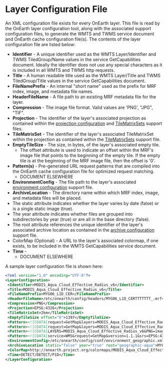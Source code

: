 # Layer Configuration File
An XML configuration file exists for every OnEarth layer.  This file is read by the OnEarth layer configuration tool, along with the associated support configuration files, to generate the WMTS and TWMS service document and OnEarth cache configuration file(s).  The contents of the layer configuration file are listed below:

* **Identifier** - A unique identifier used as the WMTS Layer/Identifier and TWMS TiledGroup/Name values in the service GetCapabilities document.  Ideally the identifier does not use any special characters as it is included in all WMTS and TWMS http requests.
* **Title** - A human readable title used as the WMTS Layer/Title and TWMS TiledGroup/Title values in the service GetCapabilities document.
* **FileNamePrefix** - An internal "short name" used as the prefix for MRF index, image, and metadata file names.
* **HeaderFileName** - A file path to an existing MRF metadata file for the layer.
* **Compression** - The image file format.   Valid values are 'PNG', "JPG", "TIF".
* **Projection** - The identifier of the layer's associated projection as contained within the [projection configuration](config_support.md#projection-configuration) and [TileMatrixSets](config_support.md#tilematrixsets) support files.
* **TileMatrixSet** - The identifier of the layer's associated TileMatrixSet within the projection as contained within the [TileMatrixSets](config_support.md#tilematrixsets) support file.
* **EmptyTileSize** - The size, in bytes, of the layer's associated empty tile.  
  * The offset attribute is used to indicate an offset within the MRF's image file that points to the beginning of the empty tile.  If the empty tile is at the beginning of the MRF image file, then the offset is '0'.
* **Pattern(s)** - Pre-generated URL request patterns that are compiled into the OnEarth cache configuration file for optimized request matching.
  * DOCUMENT ELSEWHERE
* **EnvironmentConfig** - The file path to the layer's associated [environment configuration](config_support.md#environment-configuration) support file.
* **ArchiveLocation** - The directory name within which MRF index, image, and metadata files will be placed.
* The static attribute indicates whether the layer varies by date (false) or is a single static image (true).
* The year attribute indicates whether files are grouped into subdirectories by year (true) or are all in the base directory (false).
* The root attribute references the unique identifier of the layer's associated archive location as contained in the [archive configuration](config_support.md#archive-configuration) support file.
* ColorMap (Optional) - A URL to the layer's associated colormap, if one exists, to be included in the WMTS GetCapabilities service document.
* **Time** - 
  * DOCUMENT ELSEWHERE

A sample layer configuration file is shown here:

```xml
<?xml version="1.0" encoding="UTF-8"?>
<LayerConfiguration>
 <Identifier>MODIS_Aqua_Cloud_Effective_Radius_v6</Identifier>
 <Title>MODIS_Aqua_Cloud_Effective_Radius_v6</Title>
 <FileNamePrefix>MYG06_L1D_CER</FileNamePrefix>
 <HeaderFileName>/etc/onearth/config/headers/MYG06_L1D_CERTTTTTTT_.mrf</HeaderFileName>
 <Compression>PNG</Compression>
 <Projection>EPSG:4326</Projection>
 <TileMatrixSet>2km</TileMatrixSet>
 <EmptyTileSize offset="0">1397</EmptyTileSize>
 <Pattern><![CDATA[request=GetMap&layers=MODIS_Aqua_Cloud_Effective_Radius_v6&srs=EPSG:4326&format=image%2Fpng&styles=&time=[-0-9]*&width=512&height=512&bbox=[-,\.0-9+Ee]*]]></Pattern>
 <Pattern><![CDATA[request=GetMap&layers=MODIS_Aqua_Cloud_Effective_Radius_v6&srs=EPSG:4326&format=image%2Fpng&styles=&width=512&height=512&bbox=[-,\.0-9+Ee]*]]></Pattern>
 <Pattern><![CDATA[LAYERS=MODIS_Aqua_Cloud_Effective_Radius_v6&PNG=image%2Fpng&SERVICE=WMS&VERSION=1.1.1&REQUEST=GetMap&STYLES=&SRS=EPSG%3A4326&BBOX=[-,\.0-9+Ee]*&WIDTH=512&HEIGHT=512]]></Pattern>
 <Pattern><![CDATA[service=WMS&request=GetMap&version=1.1.1&srs=EPSG:4326&layers=MODIS_Aqua_Cloud_Effective_Radius_v6&styles=default&transparent=TRUE&format=image%2Fpng&width=512&height=512&bbox=[-,\.0-9+Ee]*]]></Pattern>
 <EnvironmentConfig>/etc/onearth/config/conf/environment_geographic.xml</EnvironmentConfig>
 <ArchiveLocation static="false" year="true" root="geographic-aqua">MYG06_L1D_CER</ArchiveLocation>
 <ColorMap>http://onearth.project.org/colormaps/MODIS_Aqua_Cloud_Effective_Radius_v6.xml</ColorMap>
 <Time>DETECT/DETECT/P1D</Time>
</LayerConfiguration>
```
